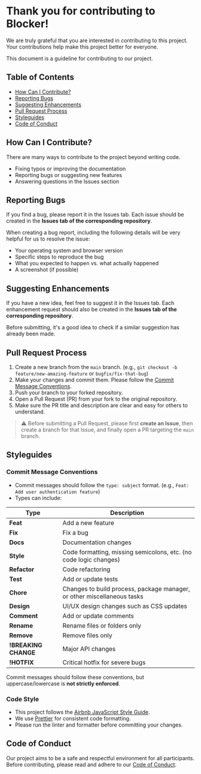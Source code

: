 # Thank you for contributing to Blocker!

We are truly grateful that you are interested in contributing to this project. Your contributions help make this project better for everyone.

This document is a guideline for contributing to our project.

## Table of Contents

- [How Can I Contribute?](#how-can-i-contribute)
- [Reporting Bugs](#reporting-bugs)
- [Suggesting Enhancements](#suggesting-enhancements)
- [Pull Request Process](#pull-request-process)
- [Styleguides](#styleguides)
- [Code of Conduct](#code-of-conduct)

## How Can I Contribute?

There are many ways to contribute to the project beyond writing code.

- Fixing typos or improving the documentation
- Reporting bugs or suggesting new features
- Answering questions in the Issues section

## Reporting Bugs

If you find a bug, please report it in the Issues tab.
Each issue should be created in the **Issues tab of the corresponding repository**.

When creating a bug report, including the following details will be very helpful for us to resolve the issue:

- Your operating system and browser version
- Specific steps to reproduce the bug
- What you expected to happen vs. what actually happened
- A screenshot (if possible)

## Suggesting Enhancements

If you have a new idea, feel free to suggest it in the Issues tab.
Each enhancement request should also be created in the **Issues tab of the corresponding repository**.

Before submitting, it's a good idea to check if a similar suggestion has already been made.


## Pull Request Process

1. Create a new branch from the `main` branch. (e.g., `git checkout -b feature/new-amazing-feature` or `bugfix/fix-that-bug`)
2. Make your changes and commit them. Please follow the [Commit Message Conventions](#commit-message-conventions).
3. Push your branch to your forked repository.
4. Open a Pull Request (PR) from your fork to the original repository.
5. Make sure the PR title and description are clear and easy for others to understand.

> ⚠️ Before submitting a Pull Request, please first **create an Issue**, then create a branch for that Issue, and finally open a PR targeting the `main` branch.

## Styleguides

### Commit Message Conventions

- Commit messages should follow the `type: subject` format. (e.g., `Feat: Add user authentication feature`)
- Types can include:

| Type | Description |
| --- | --- |
| **Feat** | Add a new feature |
| **Fix** | Fix a bug |
| **Docs** | Documentation changes |
| **Style** | Code formatting, missing semicolons, etc. (no code logic changes) |
| **Refactor** | Code refactoring |
| **Test** | Add or update tests |
| **Chore** | Changes to build process, package manager, or other miscellaneous tasks |
| **Design** | UI/UX design changes such as CSS updates |
| **Comment** | Add or update comments |
| **Rename** | Rename files or folders only |
| **Remove** | Remove files only |
| **!BREAKING CHANGE** | Major API changes |
| **!HOTFIX** | Critical hotfix for severe bugs |

Commit messages should follow these conventions, but uppercase/lowercase is **not strictly enforced**.

### Code Style
- This project follows the [Airbnb JavaScript Style Guide](https://github.com/airbnb/javascript).
- We use [Prettier](https://prettier.io/) for consistent code formatting.
- Please run the linter and formatter before committing your changes.

## Code of Conduct

Our project aims to be a safe and respectful environment for all participants. Before contributing, please read and adhere to our [Code of Conduct](./CODE_OF_CONDUCT.md).

